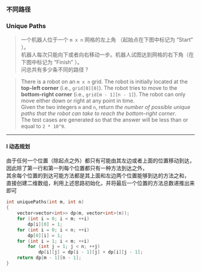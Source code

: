 ### 不同路径
### Unique Paths

> 一个机器人位于一个 `m x n` 网格的左上角 （起始点在下图中标记为 “Start” ）。  
> 机器人每次只能向下或者向右移动一步。机器人试图达到网格的右下角（在下图中标记为 “Finish” ）。  
> 问总共有多少条不同的路径？  

> There is a robot on an `m x n` grid. The robot is initially located at the **top-left corner** (i.e., `grid[0][0]`). The robot tries to move to the **bottom-right corner** (i.e., `grid[m - 1][n - 1]`). The robot can only move either down or right at any point in time.  
> Given the two integers `m` and `n`, return *the number of possible unique paths that the robot can take to reach the bottom-right corner*.  
> The test cases are generated so that the answer will be less than or equal to `2 * 10^9`.  

----------

#### I 动态规划

由于任何一个位置（除起点之外）都只有可能由其左边或者上面的位置移动到达，因此除了第一行和第一列每个位置都只有一种方法到达之外，  
其余每个位置的到达可能方法都是其上面和左边两个位置能够到达的方法之和，  
直接创建二维数组，利用上述思路初始化，并将最后一个位置的方法总数递推出来即可  

```cpp
int uniquePaths(int m, int n)
{
    vector<vector<int>> dp(m, vector<int>(n));
    for (int i = 0; i < m; ++i)
        dp[i][0] = 1;
    for (int i = 0; i < n; ++i)
        dp[0][i] = 1;
    for (int i = 1; i < m; ++i)
        for (int j = 1; j < n; ++j)
            dp[i][j] = dp[i - 1][j] + dp[i][j - 1];
    return dp[m - 1][n - 1];
}
```
